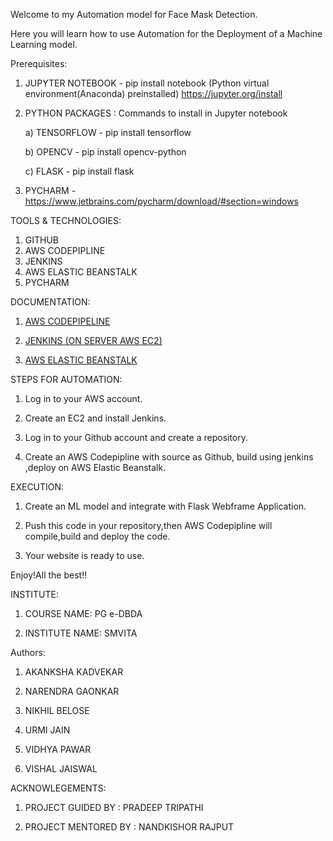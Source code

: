 Welcome to my Automation model for Face Mask Detection.

Here you will learn how to use Automation for the Deployment of a Machine Learning model.

Prerequisites:

1) JUPYTER NOTEBOOK - pip install notebook (Python virtual environment(Anaconda) preinstalled) https://jupyter.org/install

2) PYTHON PACKAGES : Commands to install in Jupyter notebook
	
	a) TENSORFLOW - pip install tensorflow 
	
	b) OPENCV - pip install opencv-python 
	
	c) FLASK - pip install flask 

3) PYCHARM - https://www.jetbrains.com/pycharm/download/#section=windows

  
TOOLS & TECHNOLOGIES: 

1) GITHUB
2) AWS CODEPIPLINE
3) JENKINS
4) AWS ELASTIC BEANSTALK
5) PYCHARM
  

DOCUMENTATION:

1) [AWS CODEPIPELINE](https://docs.aws.amazon.com/codepipeline/index.html)

2) [JENKINS (ON SERVER AWS EC2)](https://www.jenkins.io/doc/tutorials/tutorial-for-installing-jenkins-on-AWS/)

3) [AWS ELASTIC BEANSTALK]( https://docs.aws.amazon.com/elastic-beanstalk/index.html)

STEPS FOR AUTOMATION:

1) Log in to your AWS account.

2) Create an EC2 and install Jenkins.

3) Log in to your Github account and create a repository.

4) Create an AWS Codepipline with source as Github, build using jenkins ,deploy on AWS Elastic Beanstalk.


EXECUTION:

1) Create an ML model and integrate with Flask Webframe Application.

2) Push this code in your repository,then AWS Codepipline will compile,build and deploy the code.

3) Your website is ready to use.

Enjoy!All the best!!

  

INSTITUTE:

1) COURSE NAME: PG e-DBDA

2) INSTITUTE NAME: SMVITA
 
Authors:

1) AKANKSHA KADVEKAR

2) NARENDRA GAONKAR

3) NIKHIL BELOSE

4) URMI JAIN

5) VIDHYA PAWAR

6) VISHAL JAISWAL

ACKNOWLEGEMENTS:

1) PROJECT GUIDED BY : PRADEEP TRIPATHI

2) PROJECT MENTORED BY : NANDKISHOR RAJPUT
  
